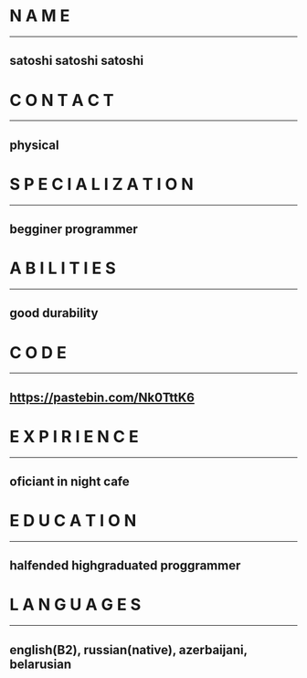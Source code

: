 # N A M E
***
## satoshi satoshi satoshi

# C O N T A C T
***
## physical
##
# S P E C I A L I Z A T I O N
***
## begginer programmer
##
# A B I L I T I E S
***
## good durability
##
# C O D E
***
## https://pastebin.com/Nk0TttK6
##
# E X P I R I E N C E
***
## oficiant in night cafe
##
# E D U C A T I O N
***
## halfended highgraduated proggrammer
##
# L A N G U A G E S
***
## english(B2), russian(native), azerbaijani, belarusian
